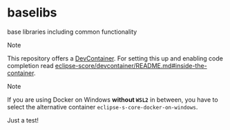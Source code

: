# baselibs
base libraries including common functionality

> [!NOTE]
> This repository offers a [DevContainer](https://containers.dev/).
> For setting this up and enabling code completion read [eclipse-score/devcontainer/README.md#inside-the-container](https://github.com/eclipse-score/devcontainer/blob/main/README.md#inside-the-container).

> [!NOTE]
> If you are using Docker on Windows **without `WSL2`** in between, you have to select the alternative container `eclipse-s-core-docker-on-windows`.


Just a test!